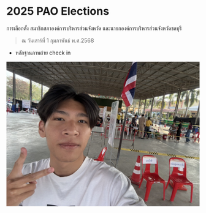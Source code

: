 # 2025 PAO Elections

การเลือกตั้ง สมาชิกสภาองค์การบริหารส่วนจังหวัด และนายกองค์การบริหารส่วนจังหวัดชลบุรี

> ณ วันเสาร์ที่ 1 กุมภาพันธ์ พ.ศ.2568

- หลักฐานภาพถ่าย check in

![pic](image/PAO-Election.jpg)
